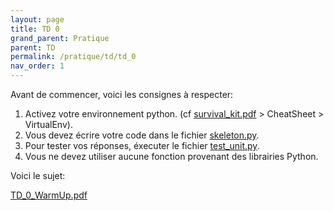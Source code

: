 ```yaml
---
layout: page
title: TD 0
grand_parent: Pratique
parent: TD
permalink: /pratique/td/td_0
nav_order: 1
---
```


<link rel="icon" href="/img/logo.png">

Avant de commencer, voici les consignes à respecter:


1. Activez votre environnement python. (cf <a href="/docs/survival_kit.pdf"> survival_kit.pdf</a> > CheatSheet > VirtualEnv).
2. Vous devez écrire votre code dans le fichier <a href="/docs/td_0/skeleton.py"> skeleton.py</a>.
3. Pour tester vos réponses, éxecuter le fichier <a href="/docs/td_0/test_unit.py"> test_unit.py</a>.
4. Vous ne devez utiliser aucune fonction provenant des librairies Python.

Voici le sujet:

<a href="/docs/td_0/td_0_warmUp.pdf"> TD_0_WarmUp.pdf</a>
